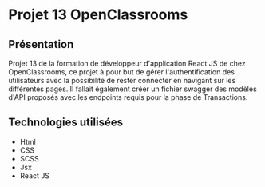 # Projet 13 OpenClassrooms

## Présentation

Projet 13 de la formation de développeur d'application React JS de chez OpenClassrooms, ce projet à pour but de gérer l'authentification des utilisateurs avec la possibilité de rester connecter en navigant sur les différentes pages. Il fallait également créer un fichier swagger des modèles d'API proposés avec les endpoints requis pour la phase de Transactions.

## Technologies utilisées

- Html 
- CSS  
- SCSS
- Jsx
- React JS

